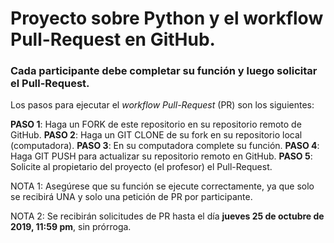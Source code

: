 # Proyecto sobre Python y el workflow Pull-Request en GitHub.

### Cada participante debe completar su función y luego solicitar el Pull-Request.

Los pasos para ejecutar el *workflow Pull-Request* (PR) son los siguientes:

**PASO 1**: Haga un FORK de este repositorio en su repositorio remoto de GitHub.
**PASO 2**: Haga un GIT CLONE de su fork en su repositorio local (computadora).
**PASO 3**: En su computadora complete su función.
**PASO 4**: Haga GIT PUSH para actualizar su repositorio remoto en GitHub.
**PASO 5**: Solicite al propietario del proyecto (el profesor) el Pull-Request.

NOTA 1: Asegúrese que su función se ejecute correctamente, ya que solo se recibirá UNA y solo una petición de PR por participante.

NOTA 2: Se recibirán solicitudes de PR hasta el día **jueves 25 de octubre de 2019, 11:59 pm**, sin prórroga.